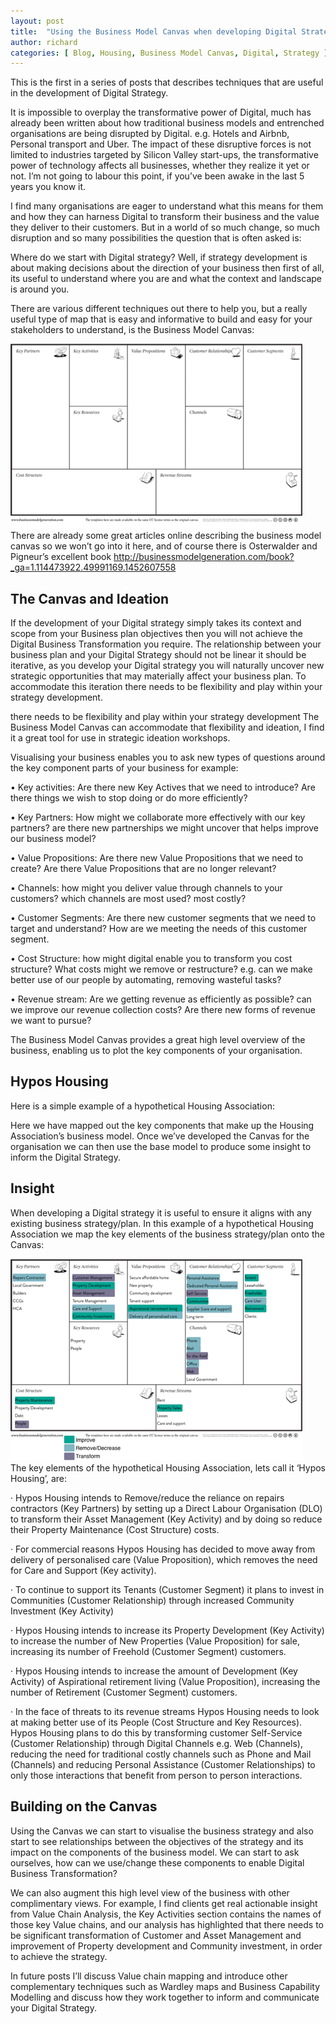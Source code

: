 ```yaml
---
layout: post
title:  "Using the Business Model Canvas when developing Digital Strategy"
author: richard
categories: [ Blog, Housing, Business Model Canvas, Digital, Strategy ]
---
```


This is the first in a series of posts that describes techniques that are useful in the development of Digital Strategy.

It is impossible to overplay the transformative power of Digital, much has already been written about how traditional business models and entrenched organisations are being disrupted by Digital. e.g. Hotels and Airbnb, Personal transport and Uber. The impact of these disruptive forces is not limited to industries targeted by Silicon Valley start-ups, the transformative power of technology affects all businesses, whether they realize it yet or not. I’m not going to labour this point, if you’ve been awake in the last 5 years you know it.

I find many organisations are eager to understand what this means for them and how they can harness Digital to transform their business and the value they deliver to their customers. But in a world of so much change, so much disruption and so many possibilities the question that is often asked is:

Where do we start with Digital strategy?
Well, if strategy development is about making decisions about the direction of your business then first of all, its useful to understand where you are and what the context and landscape is around you.

There are various different techniques out there to help you, but a really useful type of map that is easy and informative to build and easy for your stakeholders to understand, is the Business Model Canvas:

![Business Model Canvas](/assets/images/businessmodelcanvas.png)
There are already some great articles online describing the business model canvas so we won’t go into it here, and of course there is Osterwalder and Pigneur’s excellent book http://businessmodelgeneration.com/book?_ga=1.114473922.49991169.1452607558

## The Canvas and Ideation
If the development of your Digital strategy simply takes its context and scope from your Business plan objectives then you will not achieve the Digital Business Transformation you require. The relationship between your business plan and your Digital Strategy should not be linear it should be iterative, as you develop your Digital strategy you will naturally uncover new strategic opportunities that may materially affect your business plan. To accommodate this iteration there needs to be flexibility and play within your strategy development.

there needs to be flexibility and play within your strategy development
The Business Model Canvas can accommodate that flexibility and ideation, I find it a great tool for use in strategic ideation workshops.

Visualising your business enables you to ask new types of questions around the key component parts of your business for example:

• Key activities: Are there new Key Actives that we need to introduce? Are there things we wish to stop doing or do more efficiently?

• Key Partners: How might we collaborate more effectively with our key partners? are there new partnerships we might uncover that helps improve our business model?

• Value Propositions: Are there new Value Propositions that we need to create? Are there Value Propositions that are no longer relevant?

• Channels: how might you deliver value through channels to your customers? which channels are most used? most costly?

• Customer Segments: Are there new customer segments that we need to target and understand? How are we meeting the needs of this customer segment.

• Cost Structure: how might digital enable you to transform you cost structure? What costs might we remove or restructure? e.g. can we make better use of our people by automating, removing wasteful tasks?

• Revenue stream: Are we getting revenue as efficiently as possible? can we improve our revenue collection costs? Are there new forms of revenue we want to pursue?

The Business Model Canvas provides a great high level overview of the business, enabling us to plot the key components of your organisation.

## Hypos Housing
Here is a simple example of a hypothetical Housing Association:


Here we have mapped out the key components that make up the Housing Association’s business model. Once we’ve developed the Canvas for the organisation we can then use the base model to produce some insight to inform the Digital Strategy.

## Insight
When developing a Digital strategy it is useful to ensure it aligns with any existing business strategy/plan. In this example of a hypothetical Housing Association we map the key elements of the business strategy/plan onto the Canvas:

![Housing Business Model Canvas](/assets/images/housingbmc.png)  
The key elements of the hypothetical Housing Association, lets call it ‘Hypos Housing’, are:

· Hypos Housing intends to Remove/reduce the reliance on repairs contractors (Key Partners) by setting up a Direct Labour Organisation (DLO) to transform their Asset Management (Key Activity) and by doing so reduce their Property Maintenance (Cost Structure) costs.

· For commercial reasons Hypos Housing has decided to move away from delivery of personalised care (Value Proposition), which removes the need for Care and Support (Key activity).

· To continue to support its Tenants (Customer Segment) it plans to invest in Communities (Customer Relationship) through increased Community Investment (Key Activity)

· Hypos Housing intends to increase its Property Development (Key Activity) to increase the number of New Properties (Value Proposition) for sale, increasing its number of Freehold (Customer Segment) customers.

· Hypos Housing intends to increase the amount of Development (Key Activity) of Aspirational retirement living (Value Proposition), increasing the number of Retirement (Customer Segment) customers.

· In the face of threats to its revenue streams Hypos Housing needs to look at making better use of its People (Cost Structure and Key Resources). Hypos Housing plans to do this by transforming customer Self-Service (Customer Relationship) through Digital Channels e.g. Web (Channels), reducing the need for traditional costly channels such as Phone and Mail (Channels) and reducing Personal Assistance (Customer Relationships) to only those interactions that benefit from person to person interactions.

## Building on the Canvas
Using the Canvas we can start to visualise the business strategy and also start to see relationships between the objectives of the strategy and its impact on the components of the business model. We can start to ask ourselves, how can we use/change these components to enable Digital Business Transformation?

We can also augment this high level view of the business with other complimentary views. For example, I find clients get real actionable insight from Value Chain Analysis, the Key Activities section contains the names of those key Value chains, and our analysis has highlighted that there needs to be significant transformation of Customer and Asset Management and improvement of Property development and Community investment, in order to achieve the strategy.

In future posts I’ll discuss Value chain mapping and introduce other complementary techniques such as Wardley maps and Business Capability Modelling and discuss how they work together to inform and communicate your Digital Strategy.